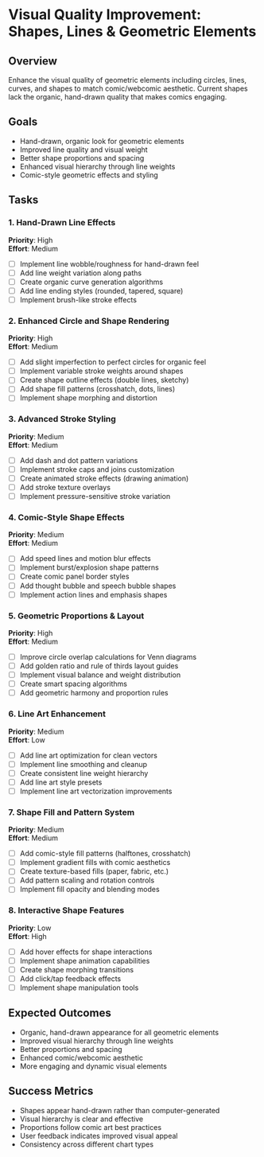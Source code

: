 # Visual Quality Improvement: Shapes, Lines & Geometric Elements

## Overview
Enhance the visual quality of geometric elements including circles, lines, curves, and shapes to match comic/webcomic aesthetic. Current shapes lack the organic, hand-drawn quality that makes comics engaging.

## Goals
- Hand-drawn, organic look for geometric elements
- Improved line quality and visual weight
- Better shape proportions and spacing
- Enhanced visual hierarchy through line weights
- Comic-style geometric effects and styling

## Tasks

### 1. Hand-Drawn Line Effects
**Priority**: High  
**Effort**: Medium

- [ ] Implement line wobble/roughness for hand-drawn feel
- [ ] Add line weight variation along paths
- [ ] Create organic curve generation algorithms
- [ ] Add line ending styles (rounded, tapered, square)
- [ ] Implement brush-like stroke effects

### 2. Enhanced Circle and Shape Rendering
**Priority**: High  
**Effort**: Medium

- [ ] Add slight imperfection to perfect circles for organic feel
- [ ] Implement variable stroke weights around shapes
- [ ] Create shape outline effects (double lines, sketchy)
- [ ] Add shape fill patterns (crosshatch, dots, lines)
- [ ] Implement shape morphing and distortion

### 3. Advanced Stroke Styling
**Priority**: Medium  
**Effort**: Medium

- [ ] Add dash and dot pattern variations
- [ ] Implement stroke caps and joins customization
- [ ] Create animated stroke effects (drawing animation)
- [ ] Add stroke texture overlays
- [ ] Implement pressure-sensitive stroke variation

### 4. Comic-Style Shape Effects
**Priority**: Medium  
**Effort**: Medium

- [ ] Add speed lines and motion blur effects
- [ ] Implement burst/explosion shape patterns
- [ ] Create comic panel border styles
- [ ] Add thought bubble and speech bubble shapes
- [ ] Implement action lines and emphasis shapes

### 5. Geometric Proportions & Layout
**Priority**: High  
**Effort**: Medium

- [ ] Improve circle overlap calculations for Venn diagrams
- [ ] Add golden ratio and rule of thirds layout guides
- [ ] Implement visual balance and weight distribution
- [ ] Create smart spacing algorithms
- [ ] Add geometric harmony and proportion rules

### 6. Line Art Enhancement
**Priority**: Medium  
**Effort**: Low

- [ ] Add line art optimization for clean vectors
- [ ] Implement line smoothing and cleanup
- [ ] Create consistent line weight hierarchy
- [ ] Add line art style presets
- [ ] Implement line art vectorization improvements

### 7. Shape Fill and Pattern System
**Priority**: Medium  
**Effort**: Medium

- [ ] Add comic-style fill patterns (halftones, crosshatch)
- [ ] Implement gradient fills with comic aesthetics
- [ ] Create texture-based fills (paper, fabric, etc.)
- [ ] Add pattern scaling and rotation controls
- [ ] Implement fill opacity and blending modes

### 8. Interactive Shape Features
**Priority**: Low  
**Effort**: High

- [ ] Add hover effects for shape interactions
- [ ] Implement shape animation capabilities
- [ ] Create shape morphing transitions
- [ ] Add click/tap feedback effects
- [ ] Implement shape manipulation tools

## Expected Outcomes
- Organic, hand-drawn appearance for all geometric elements
- Improved visual hierarchy through line weights
- Better proportions and spacing
- Enhanced comic/webcomic aesthetic
- More engaging and dynamic visual elements

## Success Metrics
- Shapes appear hand-drawn rather than computer-generated
- Visual hierarchy is clear and effective
- Proportions follow comic art best practices
- User feedback indicates improved visual appeal
- Consistency across different chart types